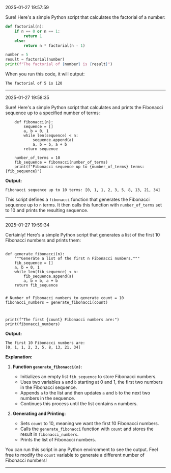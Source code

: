 2025-01-27 19:57:59

Sure! Here's a simple Python script that calculates the factorial of a number:

```python
def factorial(n):
    if n == 0 or n == 1:
        return 1
    else:
        return n * factorial(n - 1)

number = 5
result = factorial(number)
print(f"The factorial of {number} is {result}")
```

When you run this code, it will output:

```
The factorial of 5 is 120
```

---

2025-01-27 19:58:35

Sure! Here's a simple Python script that calculates and prints the Fibonacci sequence up to a specified number of terms:

        def fibonacci(n):
            sequence = []
            a, b = 0, 1
            while len(sequence) < n:
                sequence.append(a)
                a, b = b, a + b
            return sequence
        
        number_of_terms = 10
        fib_sequence = fibonacci(number_of_terms)
        print(f"Fibonacci sequence up to {number_of_terms} terms: {fib_sequence}")

**Output:**

```
Fibonacci sequence up to 10 terms: [0, 1, 1, 2, 3, 5, 8, 13, 21, 34]
```

This script defines a `fibonacci` function that generates the Fibonacci sequence up to `n` terms. It then calls this function with `number_of_terms` set to 10 and prints the resulting sequence.

---

2025-01-27 19:59:34

Certainly! Here's a simple Python script that generates a list of the first 10 Fibonacci numbers and prints them:

<code>
def generate_fibonacci(n):
    """Generate a list of the first n Fibonacci numbers."""
    fib_sequence = []
    a, b = 0, 1
    while len(fib_sequence) < n:
        fib_sequence.append(a)
        a, b = b, a + b
    return fib_sequence

\# Number of Fibonacci numbers to generate
count = 10
fibonacci_numbers = generate_fibonacci(count)

print(f"The first {count} Fibonacci numbers are:")
print(fibonacci_numbers)
</code>

**Output:**

```
The first 10 Fibonacci numbers are:
[0, 1, 1, 2, 3, 5, 8, 13, 21, 34]
```

**Explanation:**

1. **Function `generate_fibonacci(n)`**:
    - Initializes an empty list `fib_sequence` to store Fibonacci numbers.
    - Uses two variables `a` and `b` starting at 0 and 1, the first two numbers in the Fibonacci sequence.
    - Appends `a` to the list and then updates `a` and `b` to the next two numbers in the sequence.
    - Continues this process until the list contains `n` numbers.

2. **Generating and Printing**:
    - Sets `count` to 10, meaning we want the first 10 Fibonacci numbers.
    - Calls the `generate_fibonacci` function with `count` and stores the result in `fibonacci_numbers`.
    - Prints the list of Fibonacci numbers.

You can run this script in any Python environment to see the output. Feel free to modify the `count` variable to generate a different number of Fibonacci numbers!

---

